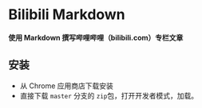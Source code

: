 # Bilibili Markdown

**使用 Markdown 撰写哔哩哔哩（bilibili.com）专栏文章**

## 安装

* 从 Chrome 应用商店下载安装
* 直接下载 `master` 分支的 `zip`包，打开开发者模式，加载。



